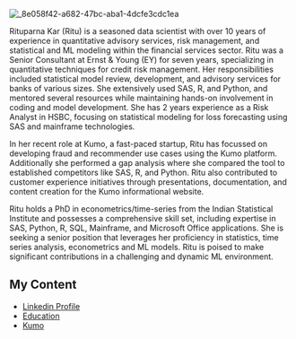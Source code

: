 ![_8e058f42-a682-47bc-aba1-4dcfe3cdc1ea](https://github.com/user-attachments/assets/63b79c85-1d44-4a0d-be7a-fc95b61626d2)

Rituparna Kar (Ritu) is a seasoned data scientist with over 10 years of experience in quantitative advisory services, risk management, and statistical and ML modeling within the financial services sector. Ritu was a Senior Consultant at Ernst & Young (EY) for seven years, specializing in quantitative techniques for credit risk management. Her responsibilities included statistical model review, development, and advisory services for banks of various sizes. She extensively used SAS, R, and Python, and mentored several resources while maintaining hands-on involvement in coding and model development. She has 2 years experience as a Risk Analyst in HSBC, focusing on statistical modeling for loss forecasting using SAS and mainframe technologies.

In her recent role at Kumo, a fast-paced startup, Ritu has focussed on developing fraud and recommender use cases using the Kumo platform. Additionally she performed a gap analysis where she compared the tool to established competitors like SAS, R, and Python. Ritu also contributed to customer experience initiatives through presentations, documentation, and content creation for the Kumo informational website.

Ritu holds a PhD in econometrics/time-series from the Indian Statistical Institute and possesses a comprehensive skill set, including expertise in SAS, Python, R, SQL, Mainframe, and Microsoft Office applications. She is seeking a senior position that leverages her proficiency in statistics, time series analysis, econometrics and ML models. Ritu is poised to make significant contributions in a challenging and dynamic ML environment.

## My Content
* [Linkedin Profile](https://www.linkedin.com/in/rituparna-kar-712ab28/)
* [Education](https://www.isical.ac.in/)
* [Kumo](https://docs.kumo.ai/)

